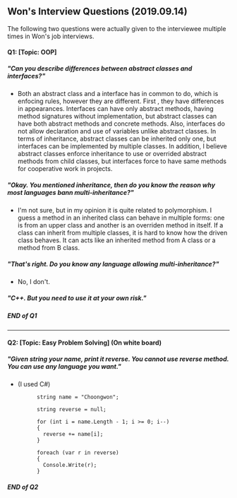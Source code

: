 ## Won's Interview Questions (2019.09.14)

The following two questions were actually given to the interviewee multiple times in Won's job interviews.

#### Q1: [Topic: OOP]

##### "Can you describe differences between abstract classes and interfaces?"

- Both an abstract class and a interface has in common to do, which is enfocing rules, however they are different. First , they have differences in appearances. Interfaces can have only abstract methods, having method signatures without implementation, but abstract classes can have both abstract methods and concrete methods. Also, interfaces do not allow declaration and use of variables unlike abstract classes.
  In terms of inheritance, abstract classes can be inherited only one, but interfaces can be implemented by multiple classes.
  In addition, I believe abstract classes enforce inheritance to use or overrided abstract methods from child classes, but interfaces force to have same methods for cooperative work in projects.

##### "Okay. You mentioned inheritance, then do you know the reason why most languages bann multi-inheritance?"

- I'm not sure, but in my opinion it is quite related to polymorphism. I guess a method in an inherited class can behave in multiple forms: one is from an upper class and another is an overriden method in itself. If a class can inherit from multiple classes, it is hard to know how the driven class behaves. It can acts like an inherited method from A class or a method from B class.

##### "That's right. Do you know any language allowing multi-inheritance?"

- No, I don't.

##### "C++. But you need to use it at your own risk."

##### END of Q1

---

#### Q2: [Topic: Easy Problem Solving] (On white board)

##### "Given string your name, print it reverse. You cannot use reverse method. You can use any language you want."

- (I used C#)

            string name = "Choongwon";

            string reverse = null;

            for (int i = name.Length - 1; i >= 0; i--)
            {
              reverse += name[i];
            }

            foreach (var r in reverse)
            {
              Console.Write(r);
            }

##### END of Q2
